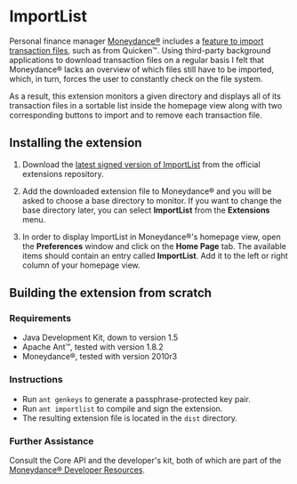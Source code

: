 ImportList
==========

Personal finance manager [Moneydance®](http://www.moneydance.com) includes a [feature to import transaction files](http://moneydance.com/userguide-contents/importing%20additional%20information%20into%20moneydance.html), such as from Quicken™. Using third-party background applications to download transaction files on a regular basis I felt that Moneydance® lacks an overview of which files still have to be imported, which, in turn, forces the user to constantly check on the file system.

As a result, this extension monitors a given directory and displays all of its transaction files in a sortable list inside the homepage view along with two corresponding buttons to import and to remove each transaction file.


Installing the extension
------------------------

1.	Download the [latest signed version of ImportList](http://moneydance.com/download/modules/importlist.mxt) from the official extensions repository.

2.	Add the downloaded extension file to Moneydance® and you will be asked to choose a base directory to monitor. If you want to change the base directory later, you can select **ImportList** from the **Extensions** menu.

3.	In order to display ImportList in Moneydance®'s homepage view, open the **Preferences** window and click on the **Home Page** tab. The available items should contain an entry called **ImportList**. Add it to the left or right column of your homepage view.


Building the extension from scratch
-----------------------------------

### Requirements
*	Java Development Kit, down to version 1.5
*	Apache Ant™, tested with version 1.8.2
*	Moneydance®, tested with version 2010r3

### Instructions
*	Run `ant genkeys` to generate a passphrase-protected key pair.
*	Run `ant importlist` to compile and sign the extension.
*	The resulting extension file is located in the `dist` directory.

### Further Assistance
Consult the Core API and the developer's kit, both of which are part of the [Moneydance® Developer Resources](http://www.moneydance.com/developer).